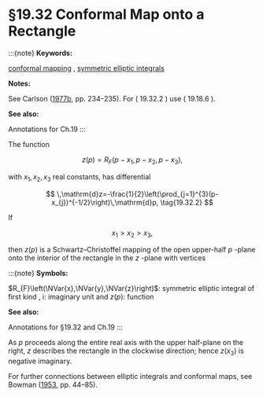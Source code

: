 # §19.32 Conformal Map onto a Rectangle

:::{note}
**Keywords:**

[conformal mapping](http://dlmf.nist.gov/search/search?q=conformal%20mapping) , [symmetric elliptic integrals](http://dlmf.nist.gov/search/search?q=symmetric%20elliptic%20integrals)

**Notes:**

See Carlson ([1977b](./bib/C.html#bib434 "Special Functions of Applied Mathematics"), pp. 234–235). For ( 19.32.2 ) use ( 19.18.6 ).

**See also:**

Annotations for Ch.19
:::

The function


<a id="E1"></a>
$$
z(p)=R_{F}\left(p-x_{1},p-x_{2},p-x_{3}\right), \tag{19.32.1}
$$

with $x_{1},x_{2},x_{3}$ real constants, has differential


<a id="E2"></a>
$$
\,\mathrm{d}z=-\frac{1}{2}\left(\prod_{j=1}^{3}(p-x_{j})^{-1/2}\right)\,\mathrm{d}p, \tag{19.32.2}
$$

If


<a id="E3"></a>
$$
x_{1}>x_{2}>x_{3}, \tag{19.32.3}
$$

then $z(p)$ is a Schwartz–Christoffel mapping of the open upper-half $p$ -plane onto the interior of the rectangle in the $z$ -plane with vertices

:::{note}
**Symbols:**

$R_{F}\left(\NVar{x},\NVar{y},\NVar{z}\right)$: symmetric elliptic integral of first kind , $\mathrm{i}$: imaginary unit and $z(p)$: function

**See also:**

Annotations for §19.32 and Ch.19
:::

As $p$ proceeds along the entire real axis with the upper half-plane on the right, $z$ describes the rectangle in the clockwise direction; hence $z(x_{3})$ is negative imaginary.

For further connections between elliptic integrals and conformal maps, see Bowman ([1953](./bib/B.html#bib325 "Introduction to Elliptic Functions with Applications"), pp. 44–85).
